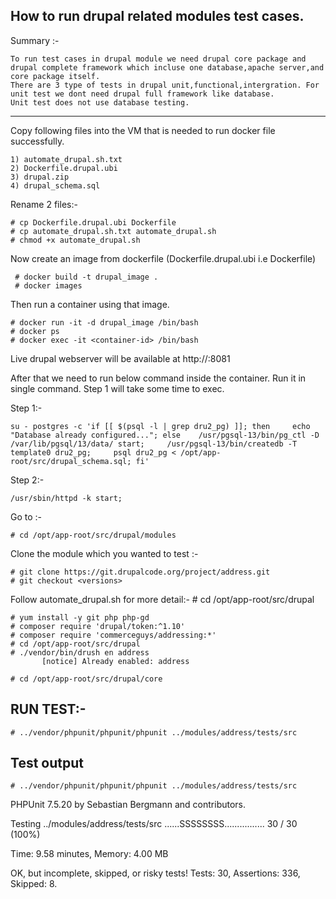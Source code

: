 How to run drupal related modules test cases.
-------------

Summary :-

    To run test cases in drupal module we need drupal core package and drupal complete framework which incluse one database,apache server,and core package itself.
    There are 3 type of tests in drupal unit,functional,intergration. For unit test we dont need drupal full framework like database.
    Unit test does not use database testing.

*************************

Copy following files into the VM that is needed to run docker file successfully.

    1) automate_drupal.sh.txt
    2) Dockerfile.drupal.ubi
    3) drupal.zip
    4) drupal_schema.sql

Rename 2 files:-

    # cp Dockerfile.drupal.ubi Dockerfile
    # cp automate_drupal.sh.txt automate_drupal.sh
    # chmod +x automate_drupal.sh


Now create an image from dockerfile (Dockerfile.drupal.ubi i.e Dockerfile)

     # docker build -t drupal_image .
     # docker images

Then run a container using that image.

    # docker run -it -d drupal_image /bin/bash
    # docker ps
    # docker exec -it <container-id> /bin/bash

Live drupal webserver will be available at http://<ip>:8081

After that we need to run below command inside the container. Run it in single command. Step 1 will take some time to exec.

Step 1:-

    su - postgres -c 'if [[ $(psql -l | grep dru2_pg) ]]; then     echo "Database already configured..."; else    /usr/pgsql-13/bin/pg_ctl -D /var/lib/pgsql/13/data/ start;     /usr/pgsql-13/bin/createdb -T template0 dru2_pg;     psql dru2_pg < /opt/app-root/src/drupal_schema.sql; fi'

Step 2:-

    /usr/sbin/httpd -k start;


Go to :-

    # cd /opt/app-root/src/drupal/modules

Clone the module which you wanted to test :-

    # git clone https://git.drupalcode.org/project/address.git
    # git checkout <versions>

Follow automate_drupal.sh for more detail:-
    # cd /opt/app-root/src/drupal

    # yum install -y git php php-gd
    # composer require 'drupal/token:^1.10'
    # composer require 'commerceguys/addressing:*'
    # cd /opt/app-root/src/drupal
	# ./vendor/bin/drush en address
           [notice] Already enabled: address

    # cd /opt/app-root/src/drupal/core


RUN TEST:-
----------
    # ../vendor/phpunit/phpunit/phpunit ../modules/address/tests/src

Test output
----------------
    # ../vendor/phpunit/phpunit/phpunit ../modules/address/tests/src
PHPUnit 7.5.20 by Sebastian Bergmann and contributors.

Testing ../modules/address/tests/src
......SSSSSSSS................                                    30 / 30 (100%)

Time: 9.58 minutes, Memory: 4.00 MB

OK, but incomplete, skipped, or risky tests!
Tests: 30, Assertions: 336, Skipped: 8.
